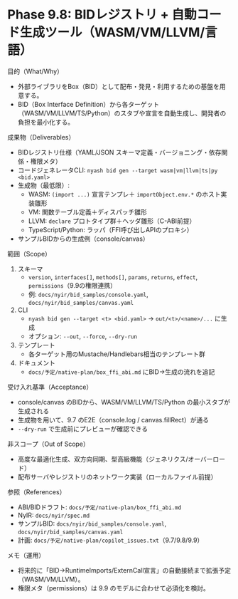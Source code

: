 # Phase 9.8: BIDレジストリ + 自動コード生成ツール（WASM/VM/LLVM/言語）

目的（What/Why）
- 外部ライブラリをBox（BID）として配布・発見・利用するための基盤を用意する。
- BID（Box Interface Definition）から各ターゲット（WASM/VM/LLVM/TS/Python）のスタブや宣言を自動生成し、開発者の負担を最小化する。

成果物（Deliverables）
- BIDレジストリ仕様（YAML/JSON スキーマ定義・バージョニング・依存関係・権限メタ）
- コードジェネレータCLI: `nyash bid gen --target wasm|vm|llvm|ts|py <bid.yaml>`
- 生成物（最低限）:
  - WASM: `(import ...)` 宣言テンプレ＋ `importObject.env.*` のホスト実装雛形
  - VM: 関数テーブル定義＋ディスパッチ雛形
  - LLVM: `declare` プロトタイプ群＋ヘッダ雛形（C-ABI前提）
  - TypeScript/Python: ラッパ（FFI呼び出しAPIのプロキシ）
- サンプルBIDからの生成例（console/canvas）

範囲（Scope）
1) スキーマ
   - `version`, `interfaces[]`, `methods[]`, `params`, `returns`, `effect`, `permissions`（9.9の権限連携）
   - 例: `docs/nyir/bid_samples/console.yaml`, `docs/nyir/bid_samples/canvas.yaml`
2) CLI
   - `nyash bid gen --target <t> <bid.yaml>` → `out/<t>/<name>/...` に生成
   - オプション: `--out`, `--force`, `--dry-run`
3) テンプレート
   - 各ターゲット用のMustache/Handlebars相当のテンプレート群
4) ドキュメント
   - `docs/予定/native-plan/box_ffi_abi.md` にBID→生成の流れを追記

受け入れ基準（Acceptance）
- console/canvas のBIDから、WASM/VM/LLVM/TS/Python の最小スタブが生成される
- 生成物を用いて、9.7 のE2E（console.log / canvas.fillRect）が通る
- `--dry-run` で生成前にプレビューが確認できる

非スコープ（Out of Scope）
- 高度な最適化生成、双方向同期、型高級機能（ジェネリクス/オーバーロード）
- 配布サーバやレジストリのネットワーク実装（ローカルファイル前提）

参照（References）
- ABI/BIDドラフト: `docs/予定/native-plan/box_ffi_abi.md`
- NyIR: `docs/nyir/spec.md`
- サンプルBID: `docs/nyir/bid_samples/console.yaml`, `docs/nyir/bid_samples/canvas.yaml`
- 計画: `docs/予定/native-plan/copilot_issues.txt`（9.7/9.8/9.9）

メモ（運用）
- 将来的に「BID→RuntimeImports/ExternCall宣言」の自動接続まで拡張予定（WASM/VM/LLVM）。
- 権限メタ（permissions）は 9.9 のモデルに合わせて必須化を検討。

